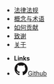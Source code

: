 <!-- docs/_sidebar.md -->

* [法律法规](/law)
* [概念与术语](/concept)
* [如何贡献](how-to-contribute)
* [致谢](/acknowledgements)
* [关于](/about)

- **Links**
- [![Github](assets/img/github.svg)Github](https://github.com/)

